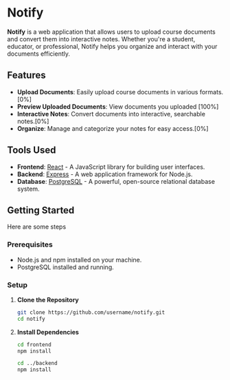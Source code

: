 # Notify

**Notify** is a web application that allows users to upload course documents and convert them into interactive notes. Whether you're a student, educator, or professional, Notify helps you organize and interact with your documents efficiently.

## Features

- **Upload Documents**: Easily upload course documents in various formats. [0%]
- **Preview Uploaded Documents**: View documents you uploaded [100%]
- **Interactive Notes**: Convert documents into interactive, searchable notes.[0%]
- **Organize**: Manage and categorize your notes for easy access.[0%]

## Tools Used

- **Frontend**: [React](https://reactjs.org/) - A JavaScript library for building user interfaces.
- **Backend**: [Express](https://expressjs.com/) - A web application framework for Node.js.
- **Database**: [PostgreSQL](https://www.postgresql.org/) - A powerful, open-source relational database system.

## Getting Started

Here are some steps

### Prerequisites

- Node.js and npm installed on your machine.
- PostgreSQL installed and running.

### Setup

1. **Clone the Repository**

   ```sh
   git clone https://github.com/username/notify.git
   cd notify

2. **Install Dependencies**

    ```sh
    cd frontend
    npm install

    cd ../backend
    npm install